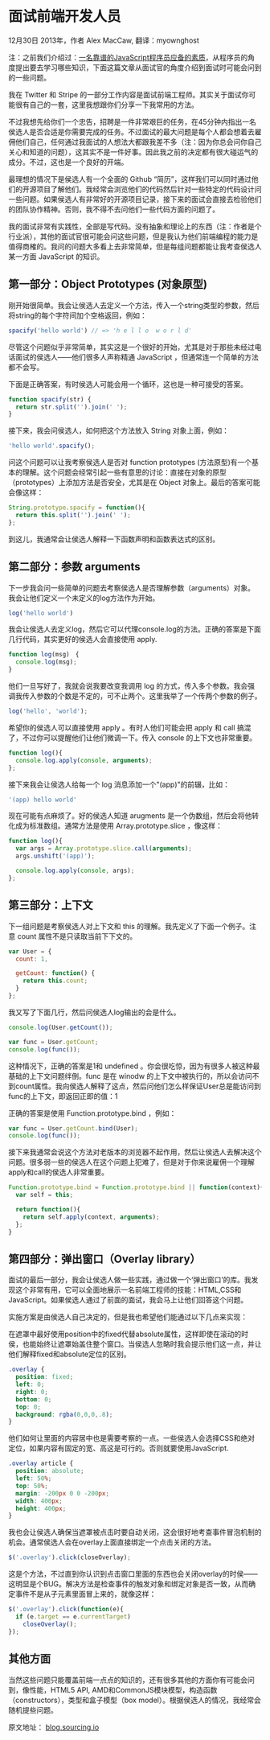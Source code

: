 # 面试前端开发人员

12月30日 2013年，作者 Alex MacCaw, 翻译：myownghost

注：之前我们介绍过：[一名靠谱的JavaScript程序员应备的素质](http://ourjs.com/detail/52b0fb82d6feceaa0400000b)，从程序员的角度提出要去学习哪些知识，下面这篇文章从面试官的角度介绍到面试时可能会问到的一些问题。

我在 Twitter 和 Stripe 的一部分工作内容是面试前端工程师。其实关于面试你可能很有自己的一套，这里我想跟你们分享一下我常用的方法。

不过我想先给你们一个忠告，招聘是一件非常艰巨的任务，在45分钟内指出一名侯选人是否合适是你需要完成的任务。不过面试的最大问题是每个人都会想着去雇佣他们自己，任何通过我面试的人想法大都跟我差不多（注：因为你总会问你自己关心和知道的问题），这其实不是一件好事。因此我之前的决定都有很大碰运气的成分。不过，这也是一个良好的开端。

最理想的情况下是侯选人有一个全面的 Github “简历”，这样我们可以同时通过他们的开源项目了解他们。我经常会浏览他们的代码然后针对一些特定的代码设计问一些问题。如果侯选人有非常好的开源项目记录，接下来的面试会直接去检验他们的团队协作精神。否则，我不得不去问他们一些代码方面的问题了。

我的面试非常有实践性，全部是写代码。没有抽象和理论上的东西（注：作者是个行业派），其他的面试官很可能会问这些问题，但是我认为他们前端编程的能力是值得商榷的。我问的问题大多看上去非常简单，但是每组问题都能让我考查侯选人某一方面 JavaScript 的知识。

## 第一部分：Object Prototypes (对象原型)

刚开始很简单。我会让侯选人去定义一个方法，传入一个string类型的参数，然后将string的每个字符间加个空格返回，例如：

```javascript
spacify('hello world') // => 'h e l l o  w o r l d'
```

尽管这个问题似乎非常简单，其实这是一个很好的开始，尤其是对于那些未经过电话面试的侯选人——他们很多人声称精通 JavaScript ，但通常连一个简单的方法都不会写。

下面是正确答案，有时侯选人可能会用一个循环，这也是一种可接受的答案。

```javascript
function spacify(str) {
  return str.split('').join(' ');
}
```

接下来，我会问侯选人，如何把这个方法放入 String 对象上面，例如：

```javascript
'hello world'.spacify();
```

问这个问题可以让我考察侯选人是否对 function prototypes (方法原型)有一个基本的理解。这个问题会经常引起一些有意思的讨论：直接在对象的原型（prototypes）上添加方法是否安全，尤其是在 Object 对象上。最后的答案可能会像这样：

```javascript
String.prototype.spacify = function(){
  return this.split('').join(' ');
};
```

到这儿，我通常会让侯选人解释一下函数声明和函数表达式的区别。

## 第二部分：参数 arguments

下一步我会问一些简单的问题去考察侯选人是否理解参数（arguments）对象。我会让他们定义一个未定义的log方法作为开始。

```javascript
log('hello world')
```

我会让侯选人去定义log，然后它可以代理console.log的方法。正确的答案是下面几行代码，其实更好的侯选人会直接使用 apply.

```javascript
function log(msg)　{
  console.log(msg);
}
```

他们一旦写好了，我就会说我要改变我调用 log 的方式，传入多个参数。我会强调我传入参数的个数是不定的，可不止两个。这里我举了一个传两个参数的例子。

```javascript
log('hello', 'world');
```

希望你的侯选人可以直接使用 apply 。有时人他们可能会把 apply 和 call 搞混了，不过你可以提醒他们让他们微调一下。传入 console 的上下文也非常重要。

```javascript
function log(){
  console.log.apply(console, arguments);
};
```

接下来我会让侯选人给每一个 log 消息添加一个"(app)"的前辍，比如：

```javascript
'(app) hello world'
```

现在可能有点麻烦了。好的侯选人知道 arugments 是一个伪数组，然后会将他转化成为标准数组。通常方法是使用 Array.prototype.slice ，像这样：

```javascript
function log(){
  var args = Array.prototype.slice.call(arguments);
  args.unshift('(app)');

  console.log.apply(console, args);
};
```

## 第三部分：上下文

下一组问题是考察侯选人对上下文和 this 的理解。我先定义了下面一个例子。注意 count 属性不是只读取当前下下文的。

```javascript
var User = {
  count: 1,

  getCount: function() {
    return this.count;
  }
};
```

我又写了下面几行，然后问侯选人log输出的会是什么。

```javascript
console.log(User.getCount());

var func = User.getCount;
console.log(func());
```

这种情况下，正确的答案是1和 undefined 。你会很吃惊，因为有很多人被这种最基础的上下文问题绊倒。func 是在 winodw 的上下文中被执行的，所以会访问不到count属性。我向侯选人解释了这点，然后问他们怎么样保证User总是能访问到func的上下文，即返回正即的值：1

正确的答案是使用 Function.prototype.bind ，例如：

```js
var func = User.getCount.bind(User);
console.log(func());
```

接下来我通常会说这个方法对老版本的浏览器不起作用，然后让侯选人去解决这个问题。很多弱一些的侯选人在这个问题上犯难了，但是对于你来说雇佣一个理解apply和call的侯选人非常重要。

```javascript
Function.prototype.bind = Function.prototype.bind || function(context){
  var self = this;

  return function(){
    return self.apply(context, arguments);
  };
}
```

## 第四部分：弹出窗口（Overlay library）

面试的最后一部分，我会让侯选人做一些实践，通过做一个‘弹出窗口’的库。我发现这个非常有用，它可以全面地展示一名前端工程师的技能：HTML,CSS和JavaScript。如果侯选人通过了前面的面试，我会马上让他们回答这个问题。

实施方案是由侯选人自己决定的，但是我也希望他们能通过以下几点来实现：

在遮罩中最好使用position中的fixed代替absolute属性，这样即使在滚动的时侯，也能始终让遮罩始盖住整个窗口。当侯选人忽略时我会提示他们这一点，并让他们解释fixed和absolute定位的区别。

```css
.overlay {
  position: fixed;
  left: 0;
  right: 0;
  bottom: 0;
  top: 0;
  background: rgba(0,0,0,.8);
}
```

他们如何让里面的内容居中也是需要考察的一点。一些侯选人会选择CSS和绝对定位，如果内容有固定的宽、高这是可行的。否则就要使用JavaScript.

```css
.overlay article {
  position: absolute;
  left: 50%;
  top: 50%;
  margin: -200px 0 0 -200px;
  width: 400px;
  height: 400px;
}
```

我也会让侯选人确保当遮罩被点击时要自动关闭，这会很好地考查事件冒泡机制的机会。通常侯选人会在overlay上面直接绑定一个点击关闭的方法。

```javascript
$('.overlay').click(closeOverlay);
```

这是个方法，不过直到你认识到点击窗口里面的东西也会关闭overlay的时侯——这明显是个BUG。解决方法是检查事件的触发对象和绑定对象是否一致，从而确定事件不是从子元素里面冒上来的，就像这样：

```javascript
$('.overlay').click(function(e){
  if (e.target == e.currentTarget)
    closeOverlay();
});
```

## 其他方面

当然这些问题只能覆盖前端一点点的知识的，还有很多其他的方面你有可能会问到，像性能，HTML5 API, AMD和CommonJS模块模型，构造函数（constructors），类型和盒子模型（box model）。根据侯选人的情况，我经常会随机提些问题。

原文地址： [blog.sourcing.io](http://blog.sourcing.io/interview-questions?utm_source=ourjs.com)